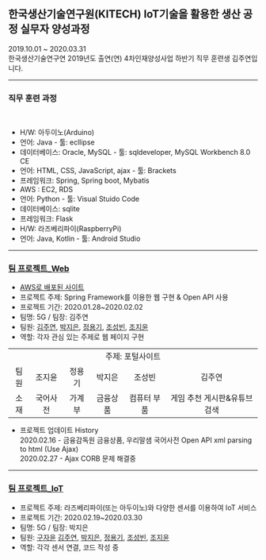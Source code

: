 ## 한국생산기술연구원(KITECH) IoT기술을 활용한 생산 공정 실무자 양성과정
2019.10.01 ~ 2020.03.31 <br>
한국생산기술연구연 2019년도 출연(연) 4차인재양성사업 하반기 직무 훈련생 김주연입니다.<br>
<hr>
<h3>직무 훈련 과정</h3><br>
<ul>
  <li> H/W: 아두이노(Arduino) <br></li>
  <li> 언어: Java - 툴: ecllipse <br></li>
  <li> 데이터베이스: Oracle, MySQL - 툴: sqldeveloper, MySQL Workbench 8.0 CE <br></li>
  <li> 언어: HTML, CSS, JavaScript, ajax - 툴: Brackets <br></li>
  <li> 프레임워크: Spring, Spring boot, Mybatis <br></li>
  <li> AWS : EC2, RDS</li>
  <li> 언어: Python - 툴: Visual Stuido Code <br></li>
  <li> 데이터베이스: sqlite <br></li>
  <li> 프레임워크: Flask <br></li>
  <li> H/W: 라즈베리파이(RaspberryPi) <br></li>
  <li> 언어: Java, Kotlin - 툴: Android Studio<br></li>
  </ul>
<hr>
<h3><a href="https://github.com/jysaa5/kiet/tree/master/TeamProject_Web/TeamProject_Server_200216_update_1"> 팀 프로젝트_Web </a></h3>
<ul>
<li><a href="http://ec2-13-209-26-197.ap-northeast-2.compute.amazonaws.com:8080/gz/">AWS로 배포된 사이트</a><br></li>
<li>프로젝트 주제: Spring Framework를 이용한 웹 구현 & Open API 사용 <br></li>
<li>프로젝트 기간: 2020.01.28~2020.02.02  <br></li>
<li>팀명: 5G / 팀장: 김주연  <br></li>
  <li>팀원:  <a href="https://github.com/jysaa5">김주연</a>, <a href="https://github.com/jieunin1213">박지은</a>, <a href="https://github.com/capashage2">정용기</a>,  <a href="https://github.com/sjm99198">조성빈</a>, <a href="https://github.com/db3124">조지윤</a><br></li>
<li>역할: 각자 관심 있는 주제로 웹 페이지 구현 <br></li>
  </ul>
<table style="text-align:center; margin:auto;">
  <tr>
  <td colspan = "6">
    주제: 포털사이트
  </td>
  </td>
  <tr>
    <td>팀원</td> <td>조지윤</td> <td>정용기</td> <td>박지은</td> <td>조성빈</td> <td>김주연</td>
  </tr>
  <tr>
    <td>소재</td><td>국어사전</td><td>가계부</td><td>금융상품</td><td>컴퓨터 부품 </td><td>게임 추천 게시판&유튜브 검색</td>
  </tr>
  </table>
<ul>
  <li>프로젝트 업데이트 History<br></li>
   2020.02.16 - 금융감독원 금융상품, 우리말샘 국어사전  Open API xml parsing to html (Use Ajax)<br>
   2020.02.27 - Ajax CORB 문제 해결중 <br>
  </ul>
  <hr>
  <h3><a href="https://github.com/jysaa5/kiet/tree/master/TeamProject_IoT"> 팀 프로젝트_IoT </a></h3>
<ul>
  <li>프로젝트 주제: 라즈베리파이(또는 아두이노)와 다양한 센서를 이용하여 IoT 서비스 <br></li>
  <li>프로젝트 기간: 2020.02.19~2020.03.30  <br></li>
  <li>팀명: 5G / 팀장: 박지은  <br></li>
  <li>팀원: <a href="https://github.com/jy950902">구자윤</a> <a href="https://github.com/jysaa5">김주연</a>, <a href="https://github.com/jieunin1213">박지은</a>, <a href="https://github.com/capashage2">정용기</a>,  <a href="https://github.com/sjm99198">조성빈</a>, <a href="https://github.com/db3124">조지윤</a>   <br></li>
  <li>역할: 각각 센서 연결, 코드 작성 중 <br></li>
 </ul>
